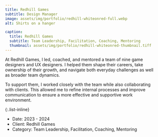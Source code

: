 ```yaml
---
title: Redhill Games
subtitle: Design Manager
image: assets/img/portfolio/redhill-whiteonred-full.webp
alt: Shirts on a hanger

caption:
  title: Redhill Games
  subtitle: Team Leadership, Facilitation, Coaching, Mentoring
  thumbnail: assets/img/portfolio/redhill-whiteonred-thumbnail.tiff
---
```

At Redhill Games, I led, coached, and mentored a team of nine game designers and UX designers. I helped them shape their careers, take ownership of their growth, and navigate both everyday challenges as well as broader team dynamics.

To support them, I worked closely with the team while also collaborating with clients. This allowed me to refine internal processes and improve communication to ensure a more effective and supportive work environment.

{:.list-inline}
- Date: 2023 - 2024
- Client: Redhill Games
- Category: Team Leadership, Facilitation, Coaching, Mentoring

